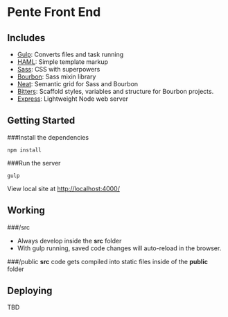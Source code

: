 # Pente Front End

Includes
--------
* [Gulp](http://gulpjs.com): Converts files and task running
* [HAML](http://haml.info):
  Simple template markup
* [Sass](http://sass-lang.com):
  CSS with superpowers
* [Bourbon](http://bourbon.io):
  Sass mixin library
* [Neat](http://neat.bourbon.io):
  Semantic grid for Sass and Bourbon
* [Bitters](http://bitters.bourbon.io):
  Scaffold styles, variables and structure for Bourbon projects.
* [Express](http://expressjs.com): Lightweight Node web server


Getting Started
--------
###Install the dependencies
```
npm install
```
###Run the server
```
gulp
```

View local site at [http://localhost:4000/](http://)

Working
--------
###/src
- Always develop inside the **src** folder 
- With gulp running, saved code changes will auto-reload in the browser.


###/public
**src** code gets compiled into static files inside of the **public** folder

Deploying
--------
TBD